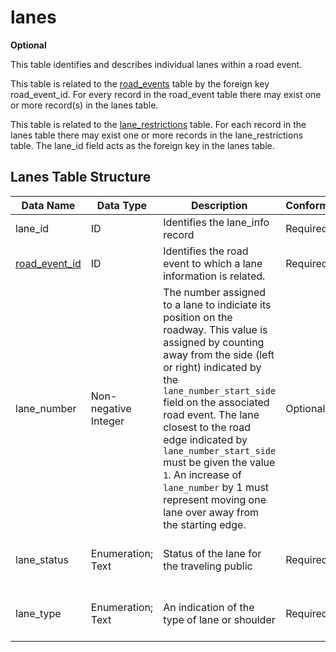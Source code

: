 # lanes
**Optional**

This table identifies and describes individual lanes within a road event.  

This table is related to the [road_events](/feed-content/data-tables/road_events.md) table by the foreign key road_event_id.  For every record in the road_event table there may exist one or more record(s) in the lanes table.

This table is related to the [lane_restrictions](/feed-content/data-tables/lane_restrictions.md) table. For each record in the lanes table there may exist one or more records in the lane_restrictions table.  The lane_id field acts as the foreign key in the lanes table.

## Lanes Table Structure
Data Name|Data Type|Description|Conformance|Notes
-|-|-|-|-|
lane_id|ID|Identifies the lane_info record|Required|Primary key
[road_event_id](/data-tables/road_events.md)|ID|Identifies the road event to which a lane information is related.|Required|Foreign key
lane_number|Non-negative Integer|The number assigned to a lane to indiciate its position on the roadway. This value is assigned by counting away from the side (left or right) indicated by the `lane_number_start_side` field on the associated road event. The lane closest to the road edge indicated by `lane_number_start_side` must be given the value `1`. An increase of `lane_number` by 1 must represent moving one lane over away from the starting edge. |Optional| Counting begins from the edge of the improved surface. This field is useful for text to voice translation.
lane_status|Enumeration; Text|Status of the lane for the traveling public|Required|See [Lane Status Enumerated Type](/feed-content/enumerated-types/lane_status.md)
lane_type|Enumeration; Text|An indication of the type of lane or shoulder|Required|See [Lane Type Enumerated Type](/feed-content/enumerated-types/derived-from-its-standards/lane_type.md)
